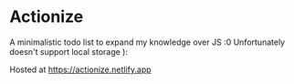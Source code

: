 # Actionize
A minimalistic todo list to expand my knowledge over JS :0
Unfortunately doesn't support local storage ):

Hosted at https://actionize.netlify.app
